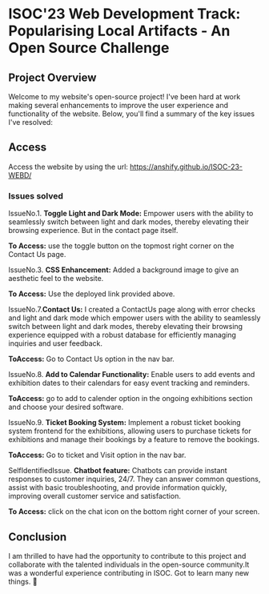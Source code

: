 # ISOC'23 Web Development Track: Popularising Local Artifacts - An Open Source Challenge

## Project Overview

Welcome to my website's open-source project! I've been hard at work making several enhancements to improve the user experience and functionality of the website. Below, you'll find a summary of the key issues I've resolved:

## Access

Access the website by using the url:  https://anshify.github.io/ISOC-23-WEBD/

### Issues solved

IssueNo.1. **Toggle Light and Dark Mode:** Empower users with the ability to seamlessly switch between light and dark modes, thereby elevating their browsing experience. But in the contact page itself.

**To Access:** use the toggle button on the topmost right corner on the Contact Us page.

IssueNo.3. **CSS Enhancement:** Added a background image to give an aesthetic feel to the website.

**To Access:** Use the deployed link provided above.

IssueNo.7.**Contact Us:** I created a ContactUs page along with error checks and light and dark mode which empower users with the ability to seamlessly switch between light and dark modes, thereby elevating their browsing experience equipped with a robust database for efficiently managing inquiries and user feedback.

**ToAccess:** Go to Contact Us option in the nav bar.

IssueNo.8. **Add to Calendar Functionality:** Enable users to add events and exhibition dates to their calendars for easy event tracking and reminders.

**ToAccess:** go to add to calender option in the ongoing exhibitions section and choose your desired software.

IssueNo.9. **Ticket Booking System:** Implement a robust ticket booking system frontend for the exhibitions, allowing users to purchase tickets for exhibitions and manage their bookings by a feature to remove the bookings.

**ToAccess:** Go to ticket and Visit option in the nav bar.

SelfIdentifiedIssue. **Chatbot feature:** Chatbots can provide instant responses to customer inquiries, 24/7. They can answer common questions, assist with basic troubleshooting, and provide information quickly, improving overall customer service and satisfaction.

**To Access:** click on the chat icon on the bottom right corner of your screen.

## Conclusion

I am thrilled to have had the opportunity to contribute to this project and collaborate with the talented individuals in the open-source community.It was a wonderful experience contributing in ISOC. Got to learn many new things. :hugs: 
